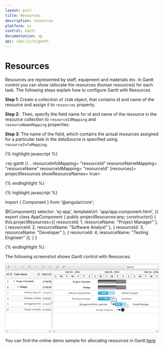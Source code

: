 ```yaml
---
layout: post
title: Resources
description: resources
platform: js
control: Gantt
documentation: ug
api: /api/js/ejgantt
---
```


# Resources

Resources are represented by staff, equipment and materials etc. In Gantt control you can show /allocate the resources (human resources) for each task. The following steps explain how to configure Gantt with Resources

**Step 1**: Create a collection of `JSON` object, that contains id and name of the resource and assign it to `resources` property.

**Step 2**:  Then, specify the field name for id and name of the resource in the resource collection to `resourceIdMapping` and `resourceNameMapping` properties. 

**Step 3**: The name of the field, which contains the actual resources assigned for a particular task in the dataSource is specified using `resourceInfoMapping`.

{% highlight javascript %}

<ej-gantt
    //...
    resourceInfoMapping= "resourceId"
    resourceNameMapping= "resourceName"
    resourceIdMapping= "resourceId"
    [resources]= projectResources
    showResourceNames= true>
</ej-gantt>

{% endhighlight %}

{% highlight javascript %}

import { Component } from '@angular/core';

@Component({
  selector: 'ej-app',
    templateUrl: 'app/app.component.html',
})
export class AppComponent {
   public projectResources:any;
   constructor() {
   this.projectResources=[{
        resourceId: 1,
        resourceName: "Project Manager"
    }, {
        resourceId: 2,
        resourceName: "Software Analyst"
    }, {
        resourceId: 3,
        resourceName: "Developer"
    }, {
        resourceId: 4,
        resourceName: "Testing Engineer"
    }];
  }
}

{% endhighlight %}

The following screenshot shows Gantt control with Resources.

![](Resources_images/Resources_img1.png)

You can find the online demo sample for allocating resources in Gantt [here](http://js.syncfusion.com/demos/web/#!/bootstrap/gantt/schedulingconcepts/resourceallocation)